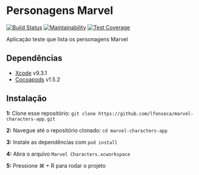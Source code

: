 # Personagens Marvel
[![Build Status](https://app.bitrise.io/app/6ebc9fbbd3e768da/status.svg?token=XilrXhspiiXCJig0eGKU7g&branch=master)](https://app.bitrise.io/app/6ebc9fbbd3e768da)
[![Maintainability](https://api.codeclimate.com/v1/badges/558842ca9dcd652b0245/maintainability)](https://codeclimate.com/github/lfonseca/marvel-characters-app/maintainability)
[![Test Coverage](https://api.codeclimate.com/v1/badges/558842ca9dcd652b0245/test_coverage)](https://codeclimate.com/github/lfonseca/marvel-characters-app/test_coverage)

Aplicação teste que lista os personagens Marvel

## Dependências
* [Xcode](https://developer.apple.com/xcode/) v9.3.1
* [Cocoapods](https://cocoapods.org/) v1.5.2

## Instalação

**1:** Clone esse repositório:
`git clone https://github.com/lfonseca/marvel-characters-app.git`

**2:** Navegue até o repositório clonado:
`cd marvel-characters-app`

**3:** Instale as dependências com `pod install`

**4:** Abra o arquivo `Marvel Characters.xcworkspace`

**5:** Pressione &#8984; + R para rodar o projeto
